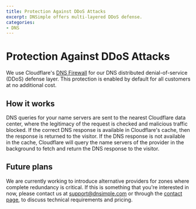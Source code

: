 ```yaml
---
title: Protection Against DDoS Attacks
excerpt: DNSimple offers multi-layered DDoS defense.
categories:
- DNS
---
```


# Protection Against DDoS Attacks

We use Cloudflare's [DNS Firewall](https://www.cloudflare.com/dns/dns-firewall/) for our DNS distributed denial-of-service (DDoS) defense layer. This protection is enabled by default for all customers at no additional cost. 

## How it works

DNS queries for your name servers are sent to the nearest Cloudflare data center, where the legitimacy of the request is checked and malicious traffic blocked. If the correct DNS response is available in Cloudflare's cache, then the response is returned to the visitor. If the DNS response is not available in the cache, Cloudflare will query the name servers of the provider in the background to fetch and return the DNS response to the visitor.
 
## Future plans

We are currently working to introduce alternative providers for zones where complete redundancy is critical. If this is something that you're interested in now, please contact us at [support@dnsimple.com](mailto:support@dnsimple.com) or through the [contact page](https://dnsimple.com/contact), to discuss technical requirements and pricing.
